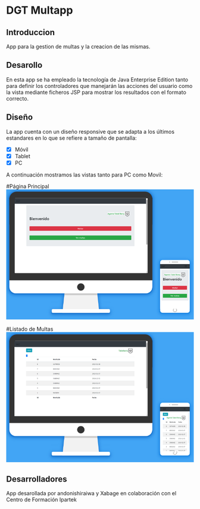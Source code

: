 # DGT Multapp

## Introduccion

App para la gestion de multas y la creacion de las mismas.

## Desarollo

En esta app se ha empleado la tecnología de Java Enterprise Edition tanto para definir los controladores que manejarán las acciones del usuario como la vista mediante ficheros JSP para mostrar los resultados con el formato correcto.


## Diseño 
La app cuenta con un diseño responsive que se adapta a los últimos estandares en lo que se refiere a tamaño de pantalla:
 - [x] Móvil
 - [x] Tablet
 - [x] PC
  
  A continuación mostramos las vistas tanto para PC como Movil:
  
 #Página Principal
![Alt text](https://github.com/andonishiraiwa/dgt/blob/master/duo1.png)

 #Listado de Multas
 ![Alt text](https://github.com/andonishiraiwa/dgt/blob/master/duo2.png)

## Desarrolladores
App desarollada por andonishiraiwa y Xabage en colaboración con el Centro de Formación Ipartek
